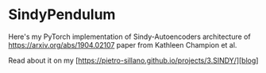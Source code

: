 # SindyPendulum

Here's my PyTorch implementation of Sindy-Autoencoders architecture of https://arxiv.org/abs/1904.02107 paper from Kathleen Champion et al.

Read about it on my [https://pietro-sillano.github.io/projects/3.SINDY/][blog]
